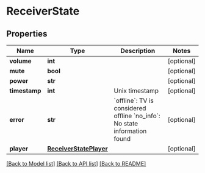 # ReceiverState

## Properties
Name | Type | Description | Notes
------------ | ------------- | ------------- | -------------
**volume** | **int** |  | [optional] 
**mute** | **bool** |  | [optional] 
**power** | **str** |  | [optional] 
**timestamp** | **int** | Unix timestamp | [optional] 
**error** | **str** | &#x60;offline&#x60;: TV is considered offline  &#x60;no_info&#x60;: No state information found  | [optional] 
**player** | [**ReceiverStatePlayer**](ReceiverStatePlayer.md) |  | [optional] 

[[Back to Model list]](../README.md#documentation-for-models) [[Back to API list]](../README.md#documentation-for-api-endpoints) [[Back to README]](../README.md)


